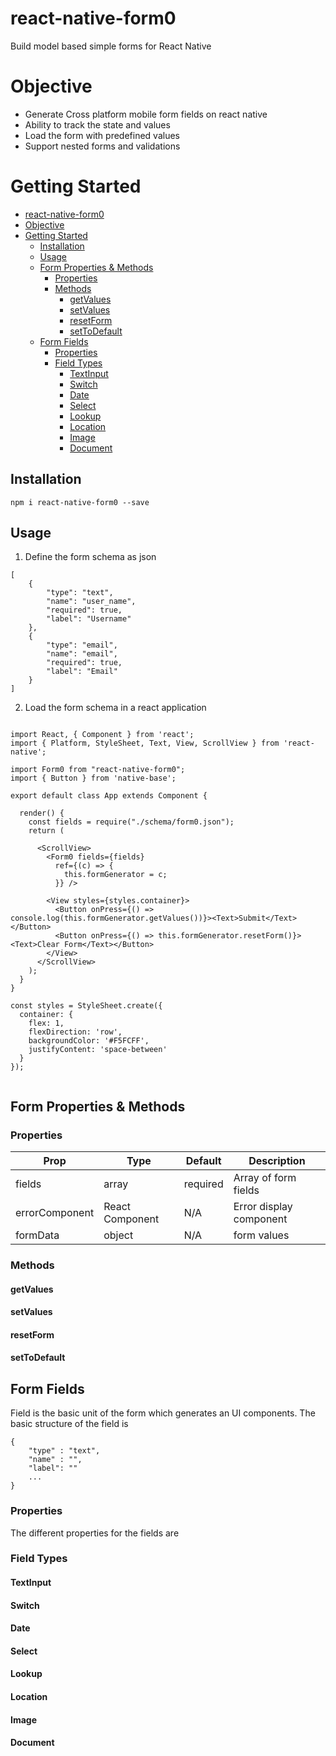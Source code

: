 # react-native-form0
Build model based simple forms for React Native 

# Objective

- Generate Cross platform mobile form fields on react native
- Ability to track the state and values
- Load the form with predefined values
- Support nested forms and validations

# Getting Started
<!-- TOC -->

- [react-native-form0](#react-native-form0)
- [Objective](#objective)
- [Getting Started](#getting-started)
    - [Installation](#installation)
    - [Usage](#usage)
    - [Form Properties & Methods](#form-properties--methods)
        - [Properties](#properties)
        - [Methods](#methods)
            - [getValues](#getvalues)
            - [setValues](#setvalues)
            - [resetForm](#resetform)
            - [setToDefault](#settodefault)
    - [Form Fields](#form-fields)
        - [Properties](#properties-1)
        - [Field Types](#field-types)
            - [TextInput](#textinput)
            - [Switch](#switch)
            - [Date](#date)
            - [Select](#select)
            - [Lookup](#lookup)
            - [Location](#location)
            - [Image](#image)
            - [Document](#document)

<!-- /TOC -->

## Installation 

    npm i react-native-form0 --save

## Usage

1. Define the form schema as json

```
[
    {
        "type": "text",
        "name": "user_name",
        "required": true,
        "label": "Username"
    },
    {
        "type": "email",
        "name": "email",
        "required": true,
        "label": "Email"
    }
]

```

2. Load the form schema in a react application

```

import React, { Component } from 'react';
import { Platform, StyleSheet, Text, View, ScrollView } from 'react-native';

import Form0 from "react-native-form0";
import { Button } from 'native-base';

export default class App extends Component {

  render() {
    const fields = require("./schema/form0.json");
    return (

      <ScrollView>
        <Form0 fields={fields}
          ref={(c) => {
            this.formGenerator = c;
          }} />

        <View styles={styles.container}>
          <Button onPress={() => console.log(this.formGenerator.getValues())}><Text>Submit</Text></Button>
          <Button onPress={() => this.formGenerator.resetForm()}><Text>Clear Form</Text></Button>
        </View>
      </ScrollView>
    );
  }
}

const styles = StyleSheet.create({
  container: {
    flex: 1,
    flexDirection: 'row',
    backgroundColor: '#F5FCFF',
    justifyContent: 'space-between'
  }
});


```


## Form Properties & Methods

### Properties

| Prop | Type | Default | Description |
|------|------|---------|-------------|
|fields              |array                |required         | Array of form fields             |
|errorComponent      |React Component      |N/A              |Error display component           |
|formData            |object               |N/A              |form values             |

### Methods

#### getValues

#### setValues

#### resetForm

#### setToDefault


## Form Fields

Field is the basic unit of the form which generates an UI components. The basic structure of the field is 

```
{
    "type" : "text",
    "name" : "",
    "label": ""
    ... 
}    

```

### Properties

The different properties for the fields are 



### Field Types

#### TextInput

#### Switch


#### Date


#### Select

#### Lookup


#### Location 

#### Image

#### Document












